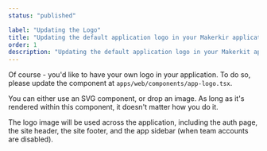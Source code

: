 ```yaml
---
status: "published"

label: "Updating the Logo"
title: "Updating the default application logo in your Makerkir application"
order: 1
description: "Updating the default application logo in your Makerkit application"
---
```



Of course - you'd like to have your own logo in your application. To do so, please update the component at `apps/web/components/app-logo.tsx`.

You can either use an SVG component, or drop an image. As long as it's rendered within this component, it doesn't matter how you do it.

The logo image will be used across the application, including the auth page, the site header, the site footer, and the app sidebar (when team accounts are disabled).